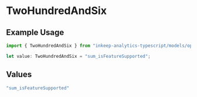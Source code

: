 # TwoHundredAndSix

## Example Usage

```typescript
import { TwoHundredAndSix } from "inkeep-analytics-typescript/models/operations";

let value: TwoHundredAndSix = "sum_isFeatureSupported";
```

## Values

```typescript
"sum_isFeatureSupported"
```